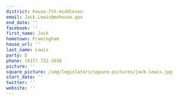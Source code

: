 ```yaml
---
district: house-7th-middlesex
email: Jack.Lewis@mahouse.gov
end_date: ''
facebook: ''
first_name: Jack
hometown: Framingham
house_url: ''
last_name: Lewis
party: D
phone: (617) 722-2030
picture: ''
square_picture: /img/legislators/square-pictures/jack-lewis.jpg
start_date: ''
twitter: ''
website: ''
---
```


